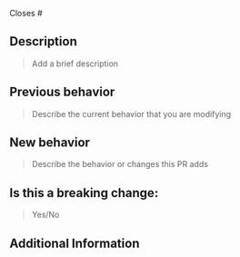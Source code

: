 <!---
Thanks for creating a Pull Request, Please read the following before submitting:

- PRs that add new external dependencies might take time to review.
- Keep your PR as small as possible.
- Limit your PR to one type (docs, feature, refactoring, ci, or bugfix)
-->

Closes # <!-- Github issue # -->

## Description

> Add a brief description

## Previous behavior

> Describe the current behavior that you are modifying

## New behavior

> Describe the behavior or changes this PR adds

## Is this a breaking change:

> Yes/No

<!-- If Yes, describe the impact and migration path for existing windjammer users. -->
<!-- If No, delete everything below this line -->

## Additional Information
